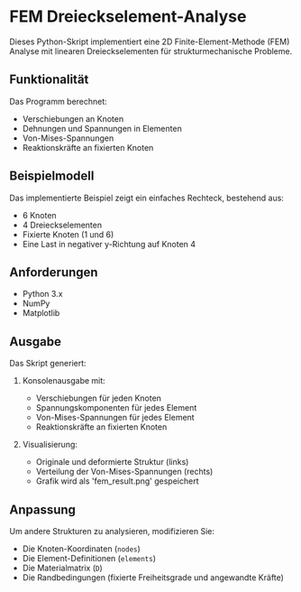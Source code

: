 # FEM Dreieckselement-Analyse

Dieses Python-Skript implementiert eine 2D Finite-Element-Methode (FEM) Analyse mit linearen Dreieckselementen für strukturmechanische Probleme.

## Funktionalität

Das Programm berechnet:
- Verschiebungen an Knoten
- Dehnungen und Spannungen in Elementen
- Von-Mises-Spannungen
- Reaktionskräfte an fixierten Knoten

## Beispielmodell

Das implementierte Beispiel zeigt ein einfaches Rechteck, bestehend aus:
- 6 Knoten
- 4 Dreieckselementen
- Fixierte Knoten (1 und 6)
- Eine Last in negativer y-Richtung auf Knoten 4

## Anforderungen

- Python 3.x
- NumPy
- Matplotlib

## Ausgabe

Das Skript generiert:
1. Konsolenausgabe mit:
   - Verschiebungen für jeden Knoten
   - Spannungskomponenten für jedes Element
   - Von-Mises-Spannungen für jedes Element
   - Reaktionskräfte an fixierten Knoten

2. Visualisierung:
   - Originale und deformierte Struktur (links)
   - Verteilung der Von-Mises-Spannungen (rechts)
   - Grafik wird als 'fem_result.png' gespeichert

## Anpassung

Um andere Strukturen zu analysieren, modifizieren Sie:
- Die Knoten-Koordinaten (`nodes`)
- Die Element-Definitionen (`elements`)
- Die Materialmatrix (`D`)
- Die Randbedingungen (fixierte Freiheitsgrade und angewandte Kräfte)